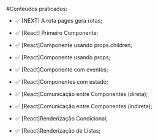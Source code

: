 #Conteúdos praticados:


- ✅ [NEXT] A rota pages gera rotas;
- ✅ [React] Primeiro Componente;
- ✅ [React]Componente usando props.children; 
- ✅ [React]Componente usando props; 
- ✅ [React]Componente com eventos; 

- ✅ [React]Componentes com estado; 
- ✅ [React]Comunicação entre Componentes (direta);
- ✅ [React]Comunicação entre Componentes (indireta);

- ✅ [React]Renderização Condicional;
- ✅ [React]Renderização de Listas;
